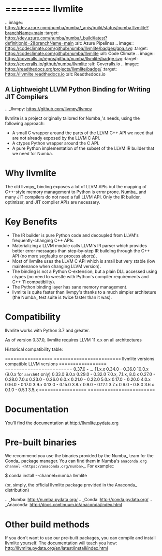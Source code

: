 ========
llvmlite
========

.. image:: https://dev.azure.com/numba/numba/_apis/build/status/numba.llvmlite?branchName=main
   :target: https://dev.azure.com/numba/numba/_build/latest?definitionId=2&branchName=main
   :alt: Azure Pipelines
.. image:: https://codeclimate.com/github/numba/llvmlite/badges/gpa.svg
   :target: https://codeclimate.com/github/numba/llvmlite
   :alt: Code Climate
.. image:: https://coveralls.io/repos/github/numba/llvmlite/badge.svg
   :target: https://coveralls.io/github/numba/llvmlite
   :alt: Coveralls.io
.. image:: https://readthedocs.org/projects/llvmlite/badge/
   :target: https://llvmlite.readthedocs.io
   :alt: Readthedocs.io

A Lightweight LLVM Python Binding for Writing JIT Compilers
-----------------------------------------------------------

.. _llvmpy: https://github.com/llvmpy/llvmpy

llvmlite is a project originally tailored for Numba_'s needs, using the
following approach:

* A small C wrapper around the parts of the LLVM C++ API we need that are
  not already exposed by the LLVM C API.
* A ctypes Python wrapper around the C API.
* A pure Python implementation of the subset of the LLVM IR builder that we
  need for Numba.

Why llvmlite
============

The old llvmpy_  binding exposes a lot of LLVM APIs but the mapping of
C++-style memory management to Python is error prone. Numba_ and many JIT
compilers do not need a full LLVM API.  Only the IR builder, optimizer,
and JIT compiler APIs are necessary.

Key Benefits
============

* The IR builder is pure Python code and decoupled from LLVM's
  frequently-changing C++ APIs.
* Materializing a LLVM module calls LLVM's IR parser which provides
  better error messages than step-by-step IR building through the C++
  API (no more segfaults or process aborts).
* Most of llvmlite uses the LLVM C API which is small but very stable
  (low maintenance when changing LLVM version).
* The binding is not a Python C-extension, but a plain DLL accessed using
  ctypes (no need to wrestle with Python's compiler requirements and C++ 11
  compatibility).
* The Python binding layer has sane memory management.
* llvmlite is quite faster than llvmpy's thanks to a much simpler architeture
  (the Numba_ test suite is twice faster than it was).

Compatibility
=============

llvmlite works with Python 3.7 and greater.

As of version 0.37.0, llvmlite requires LLVM 11.x.x on all architectures

Historical compatibility table:

=================  ========================
llvmlite versions  compatible LLVM versions
=================  ========================
0.37.0 - ...       11.x.x
0.34.0 - 0.36.0    10.0.x (9.0.x for  ``aarch64`` only)
0.33.0             9.0.x
0.29.0 - 0.32.0    7.0.x, 7.1.x, 8.0.x
0.27.0 - 0.28.0    7.0.x
0.23.0 - 0.26.0    6.0.x
0.21.0 - 0.22.0    5.0.x
0.17.0 - 0.20.0    4.0.x
0.16.0 - 0.17.0    3.9.x
0.13.0 - 0.15.0    3.8.x
0.9.0 - 0.12.1     3.7.x
0.6.0 - 0.8.0      3.6.x
0.1.0 - 0.5.1      3.5.x
=================  ========================

Documentation
=============

You'll find the documentation at http://llvmlite.pydata.org


Pre-built binaries
==================

We recommend you use the binaries provided by the Numba_ team for
the Conda_ package manager.  You can find them in Numba's `anaconda.org
channel <https://anaconda.org/numba>`_.  For example::

   $ conda install --channel=numba llvmlite

(or, simply, the official llvmlite package provided in the Anaconda_
distribution)

.. _Numba: http://numba.pydata.org/
.. _Conda: http://conda.pydata.org/
.. _Anaconda: http://docs.continuum.io/anaconda/index.html


Other build methods
===================

If you don't want to use our pre-built packages, you can compile
and install llvmlite yourself.  The documentation will teach you how:
http://llvmlite.pydata.org/en/latest/install/index.html

